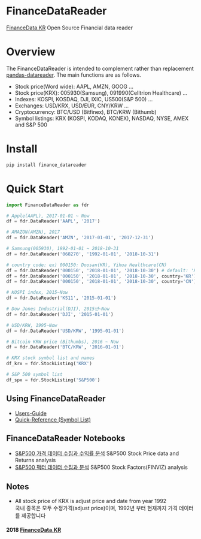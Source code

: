 
# FinanceDataReader
[FinanceData.KR](FinanceData.KR) Open Source Financial data reader

# Overview
The FinanceDataReader is intended to complement rather than replacement [pandas-datareader](https://pandas-datareader.readthedocs.io). 
The main functions are as follows.

* Stock price(Word wide): AAPL, AMZN, GOOG ...
* Stock price(KRX): 005930(Samsung), 091990(Celltrion Healthcare) ...
* Indexes: KOSPI, KOSDAQ, DJI, IXIC, US500(S&P 500) ...
* Exchanges: USD/KRX, USD/EUR, CNY/KRW ...
* Cryptocurrency: BTC/USD (Bitfinex), BTC/KRW (Bithumb)
* Symbol listings: KRX (KOSPI, KODAQ, KONEX), NASDAQ, NYSE, AMEX and S&P 500

# Install

```bash
pip install finance_datareader
```

# Quick Start

```python
import FinanceDataReader as fdr

# Apple(AAPL), 2017-01-01 ~ Now
df = fdr.DataReader('AAPL', '2017')

# AMAZON(AMZN), 2017
df = fdr.DataReader('AMZN', '2017-01-01', '2017-12-31')

# Samsung(005930), 1992-01-01 ~ 2018-10-31
df = fdr.DataReader('068270', '1992-01-01', '2018-10-31')

# country code: ex) 000150: Doosan(KR), Yihua Healthcare(CN)
df = fdr.DataReader('000150', '2018-01-01', '2018-10-30') # default: 'KR' 
df = fdr.DataReader('000150', '2018-01-01', '2018-10-30', country='KR')
df = fdr.DataReader('000150', '2018-01-01', '2018-10-30', country='CN')

# KOSPI index, 2015~Now
df = fdr.DataReader('KS11', '2015-01-01')

# Dow Jones Industrial(DJI), 2015년~Now
df = fdr.DataReader('DJI', '2015-01-01')

# USD/KRW, 1995~Now
df = fdr.DataReader('USD/KRW', '1995-01-01')

# Bitcoin KRW price (Bithumbs), 2016 ~ Now
df = fdr.DataReader('BTC/KRW', '2016-01-01')

# KRX stock symbol list and names
df_krx = fdr.StockListing('KRX')

# S&P 500 symbol list
df_spx = fdr.StockListing('S&P500')
```

## Using FinanceDataReader
* [Users-Guide](https://github.com/FinanceData/FinanceDataReader/wiki/Users-Guide)
* [Quick-Reference (Symbol List)](https://github.com/FinanceData/FinanceDataReader/wiki/Quick-Reference)

## FinanceDataReader Notebooks
* [S&P500 가격 데이터 수집과 수익률 분석](https://nbviewer.jupyter.org/710b8f0a4bd9a8df91ae1be6c7e838b1) S&P500 Stock Price data and Returns analysis
* [S&P500 팩터 데이터 수집과 분석](https://nbviewer.jupyter.org/35a1b0d5248bc9b09513e53be437ac42) S&P500 Stock Factors(FINVIZ) analysis 

## Notes
* All stock price of KRX is adjust price and date from year 1992<br>
국내 종목은 모두 수정가격(adjust price)이며, 1992년 부터 현재까지 가격 데이터를 제공합니다

#### 2018 [FinanceData.KR](http://financedata.kr)
